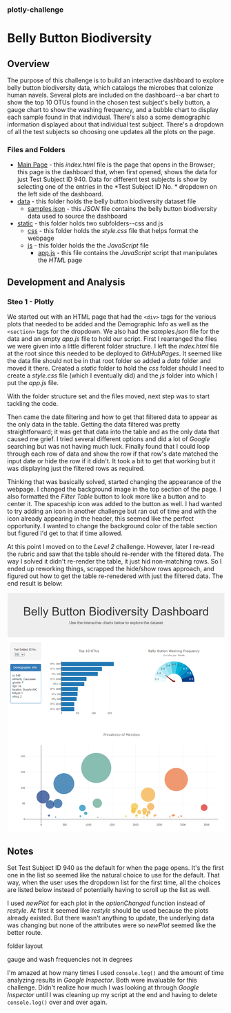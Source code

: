 ### plotly-challenge
# Belly Button Biodiversity

## Overview

The purpose of this challenge is to build an interactive dashboard to explore belly button biodiversity data, which catalogs the microbes that colonize human navels. Several plots are included on the dashboard--a bar chart to show the top 10 OTUs found in the chosen test subject's belly button, a gauge chart to show the washing frequency, and a bubble chart to display each sample found in that individual. There's also a some demographic information displayed about that individual test subject. There's a dropdown of all the test subjects so choosing one updates all the plots on the page.


### Files and Folders

* [Main Page](index.html) - this *index.html* file is the page that opens in the Browser; this page is the dashboard that, when first opened, shows the data for just Test Subject ID 940. Data for different test subjects is show by selecting one of the entries in the *Test Subject ID No. * dropdown on the left side of the dashboard.
* [data](data/) - this folder holds the belly button biodiversity dataset file
    * [samples.json](data/samples.json) - this *JSON* file contains the belly button biodiversity data used to source the dashboard
* [static](static/) - this folder holds two subfolders--css and js
    * [css](static/css/) - this folder holds the *style.css* file that helps format the webpage
    * [js](static/js/) - this folder holds the the *JavaScript* file
        * [app.js](static/js/app.js) - this file contains the *JavaScript* script that manipulates the *HTML* page


## Development and Analysis

### Steo 1 - Plotly

We started out with an HTML page that had the `<div>` tags for the various plots that needed to be added and the Demographic Info as well as the `<section>` tags for the dropdown. We also had the *samples.json* file for the data and an empty *app.js* file to hold our script. First I rearranged the files we were given into a little different folder structure. I left the *index.html* file at the root since this needed to be deployed to *GitHubPages*. It seemed like the data file should not be in that root folder so added a *data* folder and moved it there. Created a *static* folder to hold the *css* folder should I need to create a *style.css* file (which I eventually did) and the *js* folder into which I put the *app.js* file.

With the folder structure set and the files moved, next step was to start tackling the code. 

Then came the date filtering and how to get that filtered data to appear as the only data in the table. Getting the data filtered was pretty straightforward; it was get that data into the table and as the only data that caused me grief. I tried several different options and did a lot of *Google* searching but was not having much luck. Finally found that I could loop through each row of data and show the row if that row's date matched the input date or hide the row if it didn't. It took a bit to get that working but it was displaying just the filtered rows as required. 

Thinking that was basically solved, started changing the appearance of the webpage. I changed the background image in the top section of the page. I also formatted the *Filter Table* button to look more like a button and to center it. The spaceship icon was added to the button as well. I had wanted to try adding an icon in another challenge but ran out of time and with the icon already appearing in the header, this seemed like the perfect opportunity. I wanted to change the background color of the table section but figured I'd get to that if time allowed. 

At this point I moved on to the *Level 2* challenge. However, later I re-read the rubric and saw that the table should re-render with the filtered data. The way I solved it didn't re-render the table, it just hid non-matching rows. So I ended up reworking things, scrapped the hide/show rows approach, and figured out how to get the table re-renedered with just the filtered data. The end result is below:

![Images/bb_dashboard.PNG](Images/bb_dashboard.PNG)


## Notes

Set Test Subject ID 940 as the default for when the page opens. It's the first one in the list so seemed like the natural choice to use for the default. That way, when the user uses the dropdown list for the first time, all the choices are listed below instead of potentially having to scroll up the list as well.

I used *newPlot* for each plot in the *optionChanged* function instead of *restyle*. At first it seemed like *restyle* should be used because the plots already existed. But there wasn't anything to update, the underlying data was changing but none of the attributes were so *newPlot* seemed like the better route.

folder layout

gauge and wash frequencies not in degrees

I'm amazed at how many times I used `console.log()` and the amount of time analyzing results in *Google Inspector*. Both were invaluable for this challenge. Didn't realize how much I was looking at through *Google Inspector* until I was cleaning up my script at the end and having to delete `console.log()` over and over again.
